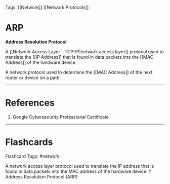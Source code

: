 Tags: [[Network]] [[Network Protocols]]
# ARP

**Address Resolution Protocol**

A [[Network Access Layer - TCP-IP|network access layer]] protocol used to translate the [[IP Address]] that is found in data packets into the [[MAC Address]] of the hardware device.

A network protocol used to determine the [[MAC Address]] of the next router or device on a path.

---
# References

1. Google Cybersecurity Professional Certificate

---
# Flashcards

Flashcard Tags: #network 

A network access layer protocol used to translate the IP address that is found in data packets into the MAC address of the hardware device.
?
Address Resolution Protocol (ARP)
<!--SR:!2024-05-06,4,270-->